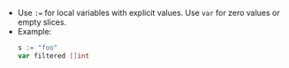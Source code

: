 - Use `:=` for local variables with explicit values. Use `var` for zero values or empty slices.
- Example:
  ```go
  s := "foo"
  var filtered []int
  ```
